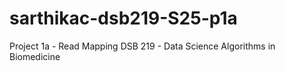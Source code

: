 # sarthikac-dsb219-S25-p1a
Project 1a - Read Mapping
DSB 219 - Data Science Algorithms in Biomedicine
